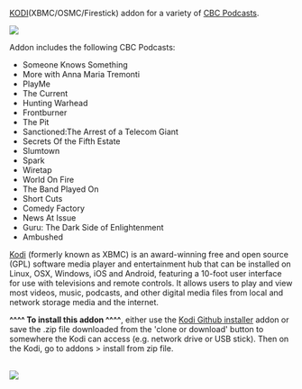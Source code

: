 <a href="kodi.tv">KODI<a>(XBMC/OSMC/Firestick) addon for a variety of <a href="https://www.cbc.ca/radio/podcasts">CBC Podcasts</a>.<br>

<img src="https://i.cbc.ca/1.4851944.1538750148!/fileImage/httpImage/image.png_gen/derivatives/16x9_780/cbc-podcasts.png"><br>

Addon includes the following CBC Podcasts:<br>

- Someone Knows Something<br>
- More with Anna Maria Tremonti<br>
- PlayMe<br>
- The Current<br>
- Hunting Warhead<br>
- Frontburner<br>
- The Pit<br>
- Sanctioned:The Arrest of a Telecom Giant<br>
- Secrets Of the Fifth Estate<br>
- Slumtown<br>
- Spark<br>
- Wiretap<br>
- World On Fire<br>
- The Band Played On<br>
- Short Cuts<br>
- Comedy Factory<br>
- News At Issue<br>
- Guru: The Dark Side of Enlightenment<br>
- Ambushed<br>

<a href="www.kodi.tv">Kodi</a> (formerly known as XBMC) is an award-winning free and open source (GPL) software media player and entertainment hub that can be installed on Linux, OSX, Windows, iOS and Android, featuring a 10-foot user interface for use with televisions and remote controls. It allows users to play and view most videos, music, podcasts, and other digital media files from local and network storage media and the internet.<br>

<b>^^^^ To install this addon ^^^^</b>, either use the <a href="https://www.tvaddons.co/github-browser-kodi/">Kodi Github installer</a> addon or save the .zip file downloaded from the 'clone or download' button to somewhere the Kodi can access (e.g. network drive or USB stick). Then on the Kodi, go to addons > install from zip file.<br>

<br><a href="http://www.kodi.tv"><img src="https://kodi.tv/sites/default/files/page/field_image/about--devices.jpg">
